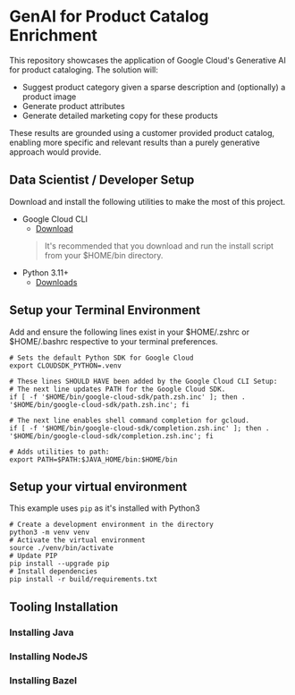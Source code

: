 # GenAI for Product Catalog Enrichment

This repository showcases the application of Google Cloud's Generative AI for product cataloging. The solution will:

- Suggest product category given a sparse description and (optionally) a product image
- Generate product attributes
- Generate detailed marketing copy for these products

These results are grounded using a customer provided product catalog, enabling more specific and relevant results than a purely generative approach would provide.

## Data Scientist / Developer Setup

Download and install the following utilities to make the most of this project.


* Google Cloud CLI
  * [Download](https://cloud.google.com/sdk/docs/install)
  > It's recommended that you download and run the install script from your $HOME/bin directory.
* Python 3.11+
  * [Downloads](https://www.python.org/downloads/)

## Setup your Terminal Environment

Add and ensure the following lines exist in your $HOME/.zshrc or $HOME/.bashrc
respective to your terminal preferences.

```shell
# Sets the default Python SDK for Google Cloud
export CLOUDSDK_PYTHON=.venv

# These lines SHOULD HAVE been added by the Google Cloud CLI Setup:
# The next line updates PATH for the Google Cloud SDK.
if [ -f '$HOME/bin/google-cloud-sdk/path.zsh.inc' ]; then . '$HOME/bin/google-cloud-sdk/path.zsh.inc'; fi

# The next line enables shell command completion for gcloud.
if [ -f '$HOME/bin/google-cloud-sdk/completion.zsh.inc' ]; then . '$HOME/bin/google-cloud-sdk/completion.zsh.inc'; fi

# Adds utilities to path:
export PATH=$PATH:$JAVA_HOME/bin:$HOME/bin
```

## Setup your virtual environment

This example uses `pip` as it's installed with Python3
```shell
# Create a development environment in the directory
python3 -m venv venv
# Activate the virtual environment
source ./venv/bin/activate
# Update PIP
pip install --upgrade pip
# Install dependencies
pip install -r build/requirements.txt
```

## Tooling Installation

### Installing Java

### Installing NodeJS

### Installing Bazel




